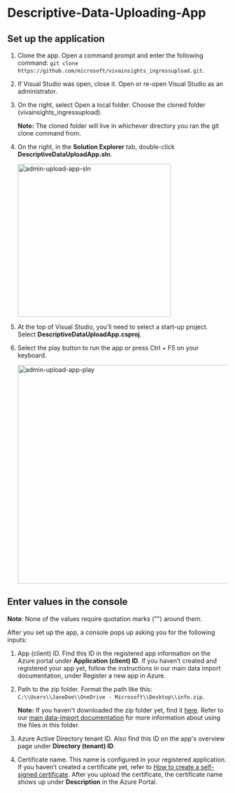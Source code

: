 # Descriptive-Data-Uploading-App

## Set up the application

1.	Clone the app. Open a command prompt and enter the following command: `git clone https://github.com/microsoft/vivainsights_ingressupload.git`.
2.	If Visual Studio was open, close it. Open or re-open Visual Studio as an administrator.
3.	On the right, select Open a local folder. Choose the cloned folder (vivainsights_ingressupload). 
   
    **Note:** The cloned folder will live in whichever directory you ran the git clone command from.
   
4.	On the right, in the **Solution Explorer** tab, double-click **DescriptiveDataUploadApp.sln**.

      <img width="350" alt="admin-upload-app-sln" src="https://user-images.githubusercontent.com/98846621/229250984-54df60e1-5249-4cd2-9f04-6272d63143a1.png">
      
5.	At the top of Visual Studio, you’ll need to select a start-up project. Select **DescriptiveDataUploadApp.csproj**.

6.	Select the play button to run the app or press Ctrl + F5 on your keyboard. 

      <img width="500" alt="admin-upload-app-play" src="https://user-images.githubusercontent.com/98846621/229251160-49ed137a-d3d2-4dc4-9035-d8679fe0e06b.png">

## Enter values in the console

**Note**: None of the values require quotation marks ("") around them.

After you set up the app, a console pops up asking you for the following inputs: 
1.	App (client) ID. Find this ID in the registered app information on the Azure portal under **Application (client) ID**. If you haven’t created and registered your app yet, follow the instructions in our main data import documentation, under Register a new app in Azure.

2.	Path to the zip folder. Format the path like this: `C:\\Users\\JaneDoe\\OneDrive - Microsoft\\Desktop\\info.zip`.

      **Note:** If you haven't downloaded the zip folder yet, find it [here](https://go.microsoft.com/fwlink/?linkid=2230444). Refer to our [main data-import documentation](https://learn.microsoft.com/viva/insights/advanced/admin/import-org-data-first#prepare-the-data-export) for more information about using the files in this folder.

3.	Azure Active Directory tenant ID. Also find this ID on the app's overview page under **Directory (tenant) ID**.

4.	Certificate name. This name is configured in your registered application. If you haven’t created a certificate yet, refer to [How to create a self-signed certificate](https://learn.microsoft.com/azure/active-directory/develop/howto-create-self-signed-certificate). After you upload the certificate, the certificate name shows up under **Description** in the Azure Portal. 
